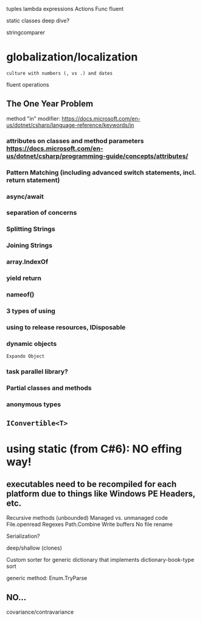 tuples
lambda expressions
Actions
Func
fluent

static classes deep dive?

stringcomparer

# globalization/localization
    culture with numbers (, vs .) and dates
    
fluent operations

## The One Year Problem

method "in" modifier: https://docs.microsoft.com/en-us/dotnet/csharp/language-reference/keywords/in

### attributes on classes and method parameters https://docs.microsoft.com/en-us/dotnet/csharp/programming-guide/concepts/attributes/

### Pattern Matching \(including advanced switch statements, incl. return statement\)

### async/await

### separation of concerns

### Splitting Strings

### Joining Strings

### array.IndexOf

### yield return

### nameof()

### 3 types of using

### using to release resources, IDisposable

### dynamic objects
    Expando Object

### task parallel library?

### Partial classes and methods

### anonymous types

## `IConvertible<T>`

# using static (from C#6): NO effing way!

## executables need to be recompiled for each platform due to things like Windows PE Headers, etc.

Recursive methods (unbounded)
Managed vs. unmanaged code
File.openread
Regexes
Path.Combine
Write buffers
No file rename

Serialization?

deep/shallow (clones)

Custom sorter for generic dictionary that implements dictionary-book-type sort

generic method: Enum.TryParse<T>

## NO...
covariance/contravariance
